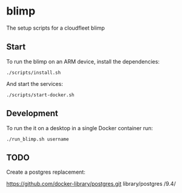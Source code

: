 blimp
=======

The setup scripts for a cloudfleet blimp

## Start

To run the blimp on an ARM device, install the dependencies:

    ./scripts/install.sh

And start the services:

    ./scripts/start-docker.sh


## Development

To run the it on a desktop in a single Docker container run:

    ./run_blimp.sh username

## TODO

Create a postgres replacement:

https://github.com/docker-library/postgres.git library/postgres /9.4/